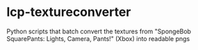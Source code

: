 # lcp-textureconverter
Python scripts that batch convert the textures from "SpongeBob SquarePants: Lights, Camera, Pants!" (Xbox) into readable pngs
